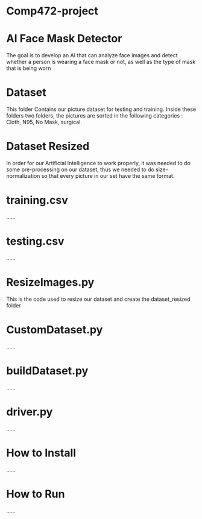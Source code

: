 # Comp472-project
# AI Face Mask Detector
The goal is to develop an AI that can analyze face images and detect whether a person is wearing a face mask or not, as well as the type of mask that is being worn

# Dataset
This folder Contains our picture dataset for testing and training. Inside these folders two folders, the pictures are sorted in the following categories : Cloth, N95, No Mask, surgical.

# Dataset Resized
In order for our Artificial Intelligence to work properly, it was needed to do some pre-processing on our dataset, thus we needed to do size-normalization so that every picture in our set have the same format.

# training.csv
......

# testing.csv
......

# ResizeImages.py
This is the code used to resize our dataset and create the dataset_resized folder

# CustomDataset.py
......

# buildDataset.py
......

# driver.py
......

# How to Install
......

# How to Run
......
